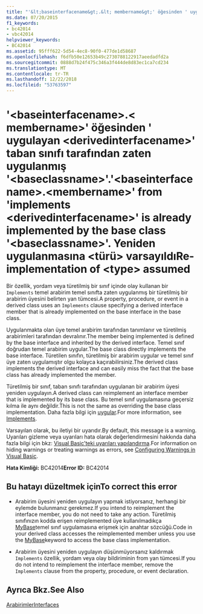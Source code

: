 ```yaml
---
title: "'&lt;baseinterfacename&gt;.&lt; membername&gt;' öğesinden ' uygulayan &lt;derivedinterfacename&gt;' taban sınıfı tarafından zaten uygulanmış '&lt;baseclassname&gt;'. Yeniden uygulanmasına &lt;türü&gt; varsayıldı"
ms.date: 07/20/2015
f1_keywords:
- bc42014
- vbc42014
helpviewer_keywords:
- BC42014
ms.assetid: 95fff622-5d54-4ec8-90f0-477de1d58687
ms.openlocfilehash: f6dfb50e12653b49c2730788122917aeedadfd2a
ms.sourcegitcommit: 0888d7b24f475c346a3f444de8d83ec1ca7cd234
ms.translationtype: MT
ms.contentlocale: tr-TR
ms.lasthandoff: 12/22/2018
ms.locfileid: "53763597"
---
```

# <a name="ltbaseinterfacenamegtltmembernamegt-from-implements-ltderivedinterfacenamegt-is-already-implemented-by-the-base-class-ltbaseclassnamegt-re-implementation-of-lttypegt-assumed"></a><span data-ttu-id="09541-103">'&lt;baseinterfacename&gt;.&lt; membername&gt;' öğesinden ' uygulayan &lt;derivedinterfacename&gt;' taban sınıfı tarafından zaten uygulanmış '&lt;baseclassname&gt;'.</span><span class="sxs-lookup"><span data-stu-id="09541-103">'&lt;baseinterfacename&gt;.&lt;membername&gt;' from 'implements &lt;derivedinterfacename&gt;' is already implemented by the base class '&lt;baseclassname&gt;'.</span></span> <span data-ttu-id="09541-104">Yeniden uygulanmasına &lt;türü&gt; varsayıldı</span><span class="sxs-lookup"><span data-stu-id="09541-104">Re-implementation of &lt;type&gt; assumed</span></span>
<span data-ttu-id="09541-105">Bir özellik, yordam veya türetilmiş bir sınıf içinde olay kullanan bir `Implements` temel arabirim temel sınıfta zaten uygulanmış bir türetilmiş bir arabirim üyesini belirten yan tümcesi.</span><span class="sxs-lookup"><span data-stu-id="09541-105">A property, procedure, or event in a derived class uses an `Implements` clause specifying a derived interface member that is already implemented on the base interface in the base class.</span></span>  
  
 <span data-ttu-id="09541-106">Uygulanmakta olan üye temel arabirim tarafından tanımlanır ve türetilmiş arabirimleri tarafından devralınır.</span><span class="sxs-lookup"><span data-stu-id="09541-106">The member being implemented is defined by the base interface and inherited by the derived interface.</span></span> <span data-ttu-id="09541-107">Temel sınıf doğrudan temel arabirim uygular.</span><span class="sxs-lookup"><span data-stu-id="09541-107">The base class directly implements the base interface.</span></span> <span data-ttu-id="09541-108">Türetilen sınıfın, türetilmiş bir arabirim uygular ve temel sınıf üye zaten uygulamıştır olgu kolayca kaçırabilirsiniz.</span><span class="sxs-lookup"><span data-stu-id="09541-108">The derived class implements the derived interface and can easily miss the fact that the base class has already implemented the member.</span></span>  
  
 <span data-ttu-id="09541-109">Türetilmiş bir sınıf, taban sınıfı tarafından uygulanan bir arabirim üyesi yeniden uygulayın.</span><span class="sxs-lookup"><span data-stu-id="09541-109">A derived class can reimplement an interface member that is implemented by its base class.</span></span> <span data-ttu-id="09541-110">Bu temel sınıf uygulamasına geçersiz kılma ile aynı değildir.</span><span class="sxs-lookup"><span data-stu-id="09541-110">This is not the same as overriding the base class implementation.</span></span> <span data-ttu-id="09541-111">Daha fazla bilgi için [uygular](../../visual-basic/language-reference/statements/implements-clause.md).</span><span class="sxs-lookup"><span data-stu-id="09541-111">For more information, see [Implements](../../visual-basic/language-reference/statements/implements-clause.md).</span></span>  
  
 <span data-ttu-id="09541-112">Varsayılan olarak, bu iletiyi bir uyarıdır.</span><span class="sxs-lookup"><span data-stu-id="09541-112">By default, this message is a warning.</span></span> <span data-ttu-id="09541-113">Uyarıları gizleme veya uyarıları hata olarak değerlendirmesini hakkında daha fazla bilgi için bkz: [Visual Basic'teki uyarıları yapılandırma](/visualstudio/ide/configuring-warnings-in-visual-basic).</span><span class="sxs-lookup"><span data-stu-id="09541-113">For information on hiding warnings or treating warnings as errors, see [Configuring Warnings in Visual Basic](/visualstudio/ide/configuring-warnings-in-visual-basic).</span></span>  
  
 <span data-ttu-id="09541-114">**Hata Kimliği:** BC42014</span><span class="sxs-lookup"><span data-stu-id="09541-114">**Error ID:** BC42014</span></span>  
  
## <a name="to-correct-this-error"></a><span data-ttu-id="09541-115">Bu hatayı düzeltmek için</span><span class="sxs-lookup"><span data-stu-id="09541-115">To correct this error</span></span>  
  
-   <span data-ttu-id="09541-116">Arabirim üyesini yeniden uygulayın yapmak istiyorsanız, herhangi bir eylemde bulunmanız gerekmez.</span><span class="sxs-lookup"><span data-stu-id="09541-116">If you intend to reimplement the interface member, you do not need to take any action.</span></span> <span data-ttu-id="09541-117">Türetilmiş sınıfınızın kodda erişen reimplemented üye kullanılmadıkça [MyBase](~/docs/visual-basic/programming-guide/program-structure/me-my-mybase-and-myclass.md#mybase)temel sınıf uygulamasına erişmek için anahtar sözcüğü.</span><span class="sxs-lookup"><span data-stu-id="09541-117">Code in your derived class accesses the reimplemented member unless you use the [MyBase](~/docs/visual-basic/programming-guide/program-structure/me-my-mybase-and-myclass.md#mybase)keyword to access the base class implementation.</span></span>  
  
-   <span data-ttu-id="09541-118">Arabirim üyesini yeniden uygulayın düşünmüyorsanız kaldırmak `Implements` özellik, yordam veya olay bildiriminin from yan tümcesi.</span><span class="sxs-lookup"><span data-stu-id="09541-118">If you do not intend to reimplement the interface member, remove the `Implements` clause from the property, procedure, or event declaration.</span></span>  
  
## <a name="see-also"></a><span data-ttu-id="09541-119">Ayrıca Bkz.</span><span class="sxs-lookup"><span data-stu-id="09541-119">See Also</span></span>  
 [<span data-ttu-id="09541-120">Arabirimler</span><span class="sxs-lookup"><span data-stu-id="09541-120">Interfaces</span></span>](../../visual-basic/programming-guide/language-features/interfaces/index.md)  
 
